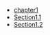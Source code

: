 * [chapter1](chapter1/README.md)
* [Section1.1](chapter1/section1.1md)
* [Section1.2](chpater1/section1.2.md)

